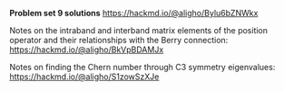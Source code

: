 **Problem set 9 solutions** https://hackmd.io/@aligho/Bylu6bZNWkx

Notes on the intraband and interband matrix elements of the position operator and their relationships with the Berry connection: https://hackmd.io/@aligho/BkVpBDAMJx

Notes on finding the Chern number through C3 symmetry eigenvalues: https://hackmd.io/@aligho/S1zowSzXJe


